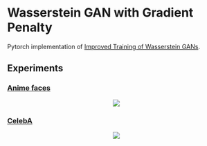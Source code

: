 # Wasserstein GAN with Gradient Penalty

Pytorch implementation of [Improved Training of Wasserstein GANs](https://arxiv.org/abs/1704.00028).

## Experiments

### [Anime faces](https://www.kaggle.com/datasets/scribbless/another-anime-face-dataset)

<section align='center'>
    <img src='samples/animefaces.gif'/>
</section>

### [CelebA](https://mmlab.ie.cuhk.edu.hk/projects/CelebA.html)

<section align='center'>
    <img src='samples/celebA.gif'/>
</section>
